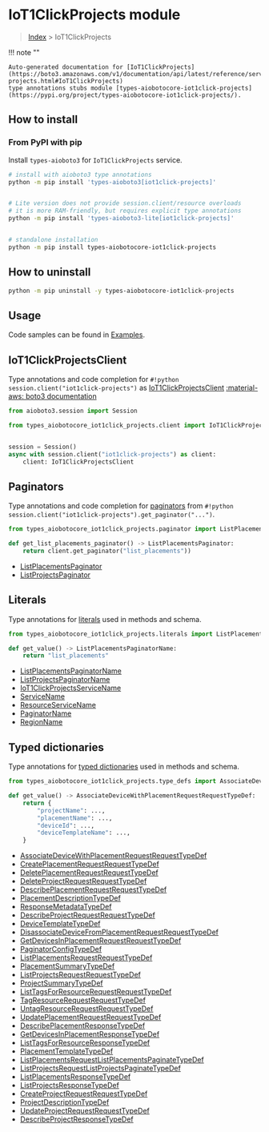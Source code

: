 # IoT1ClickProjects module

> [Index](../README.md) > IoT1ClickProjects


!!! note ""

    Auto-generated documentation for [IoT1ClickProjects](https://boto3.amazonaws.com/v1/documentation/api/latest/reference/services/iot1click-projects.html#IoT1ClickProjects)
    type annotations stubs module [types-aiobotocore-iot1click-projects](https://pypi.org/project/types-aiobotocore-iot1click-projects/).

## How to install



### From PyPI with pip

Install `types-aioboto3` for `IoT1ClickProjects` service.

```bash
# install with aioboto3 type annotations
python -m pip install 'types-aioboto3[iot1click-projects]'


# Lite version does not provide session.client/resource overloads
# it is more RAM-friendly, but requires explicit type annotations
python -m pip install 'types-aioboto3-lite[iot1click-projects]'


# standalone installation
python -m pip install types-aiobotocore-iot1click-projects
```



## How to uninstall

```bash
python -m pip uninstall -y types-aiobotocore-iot1click-projects
```

## Usage

Code samples can be found in [Examples](./usage.md).

## IoT1ClickProjectsClient

Type annotations and code completion for  `#!python session.client("iot1click-projects")` as [IoT1ClickProjectsClient](./client.md)
[:material-aws: boto3 documentation](https://boto3.amazonaws.com/v1/documentation/api/latest/reference/services/iot1click-projects.html#IoT1ClickProjects.Client)

```python title="Usage example"
from aioboto3.session import Session

from types_aiobotocore_iot1click_projects.client import IoT1ClickProjectsClient


session = Session()
async with session.client("iot1click-projects") as client:
    client: IoT1ClickProjectsClient
```


## Paginators

Type annotations and code completion for
[paginators](./paginators.md)
from `#!python session.client("iot1click-projects").get_paginator("...")`.

```python title="Usage example"
from types_aiobotocore_iot1click_projects.paginator import ListPlacementsPaginator

def get_list_placements_paginator() -> ListPlacementsPaginator:
    return client.get_paginator("list_placements"))
```

- [ListPlacementsPaginator](./paginators.md#listplacementspaginator)
- [ListProjectsPaginator](./paginators.md#listprojectspaginator)








## Literals

Type annotations for [literals](./literals.md) used in methods and schema.

```python title="Usage example"
from types_aiobotocore_iot1click_projects.literals import ListPlacementsPaginatorName

def get_value() -> ListPlacementsPaginatorName:
    return "list_placements"
```

- [ListPlacementsPaginatorName](./literals.md#listplacementspaginatorname)
- [ListProjectsPaginatorName](./literals.md#listprojectspaginatorname)
- [IoT1ClickProjectsServiceName](./literals.md#iot1clickprojectsservicename)
- [ServiceName](./literals.md#servicename)
- [ResourceServiceName](./literals.md#resourceservicename)
- [PaginatorName](./literals.md#paginatorname)
- [RegionName](./literals.md#regionname)




## Typed dictionaries

Type annotations for [typed dictionaries](./type_defs.md) used in methods and schema.

```python title="Usage example"
from types_aiobotocore_iot1click_projects.type_defs import AssociateDeviceWithPlacementRequestRequestTypeDef

def get_value() -> AssociateDeviceWithPlacementRequestRequestTypeDef:
    return {
        "projectName": ...,
        "placementName": ...,
        "deviceId": ...,
        "deviceTemplateName": ...,
    }
```

- [AssociateDeviceWithPlacementRequestRequestTypeDef](./type_defs.md#associatedevicewithplacementrequestrequesttypedef)
- [CreatePlacementRequestRequestTypeDef](./type_defs.md#createplacementrequestrequesttypedef)
- [DeletePlacementRequestRequestTypeDef](./type_defs.md#deleteplacementrequestrequesttypedef)
- [DeleteProjectRequestRequestTypeDef](./type_defs.md#deleteprojectrequestrequesttypedef)
- [DescribePlacementRequestRequestTypeDef](./type_defs.md#describeplacementrequestrequesttypedef)
- [PlacementDescriptionTypeDef](./type_defs.md#placementdescriptiontypedef)
- [ResponseMetadataTypeDef](./type_defs.md#responsemetadatatypedef)
- [DescribeProjectRequestRequestTypeDef](./type_defs.md#describeprojectrequestrequesttypedef)
- [DeviceTemplateTypeDef](./type_defs.md#devicetemplatetypedef)
- [DisassociateDeviceFromPlacementRequestRequestTypeDef](./type_defs.md#disassociatedevicefromplacementrequestrequesttypedef)
- [GetDevicesInPlacementRequestRequestTypeDef](./type_defs.md#getdevicesinplacementrequestrequesttypedef)
- [PaginatorConfigTypeDef](./type_defs.md#paginatorconfigtypedef)
- [ListPlacementsRequestRequestTypeDef](./type_defs.md#listplacementsrequestrequesttypedef)
- [PlacementSummaryTypeDef](./type_defs.md#placementsummarytypedef)
- [ListProjectsRequestRequestTypeDef](./type_defs.md#listprojectsrequestrequesttypedef)
- [ProjectSummaryTypeDef](./type_defs.md#projectsummarytypedef)
- [ListTagsForResourceRequestRequestTypeDef](./type_defs.md#listtagsforresourcerequestrequesttypedef)
- [TagResourceRequestRequestTypeDef](./type_defs.md#tagresourcerequestrequesttypedef)
- [UntagResourceRequestRequestTypeDef](./type_defs.md#untagresourcerequestrequesttypedef)
- [UpdatePlacementRequestRequestTypeDef](./type_defs.md#updateplacementrequestrequesttypedef)
- [DescribePlacementResponseTypeDef](./type_defs.md#describeplacementresponsetypedef)
- [GetDevicesInPlacementResponseTypeDef](./type_defs.md#getdevicesinplacementresponsetypedef)
- [ListTagsForResourceResponseTypeDef](./type_defs.md#listtagsforresourceresponsetypedef)
- [PlacementTemplateTypeDef](./type_defs.md#placementtemplatetypedef)
- [ListPlacementsRequestListPlacementsPaginateTypeDef](./type_defs.md#listplacementsrequestlistplacementspaginatetypedef)
- [ListProjectsRequestListProjectsPaginateTypeDef](./type_defs.md#listprojectsrequestlistprojectspaginatetypedef)
- [ListPlacementsResponseTypeDef](./type_defs.md#listplacementsresponsetypedef)
- [ListProjectsResponseTypeDef](./type_defs.md#listprojectsresponsetypedef)
- [CreateProjectRequestRequestTypeDef](./type_defs.md#createprojectrequestrequesttypedef)
- [ProjectDescriptionTypeDef](./type_defs.md#projectdescriptiontypedef)
- [UpdateProjectRequestRequestTypeDef](./type_defs.md#updateprojectrequestrequesttypedef)
- [DescribeProjectResponseTypeDef](./type_defs.md#describeprojectresponsetypedef)

